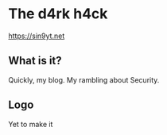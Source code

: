 # The d4rk h4ck

https://sin9yt.net

## What is it?

Quickly, my blog. My rambling about Security.

## Logo

Yet to make it

